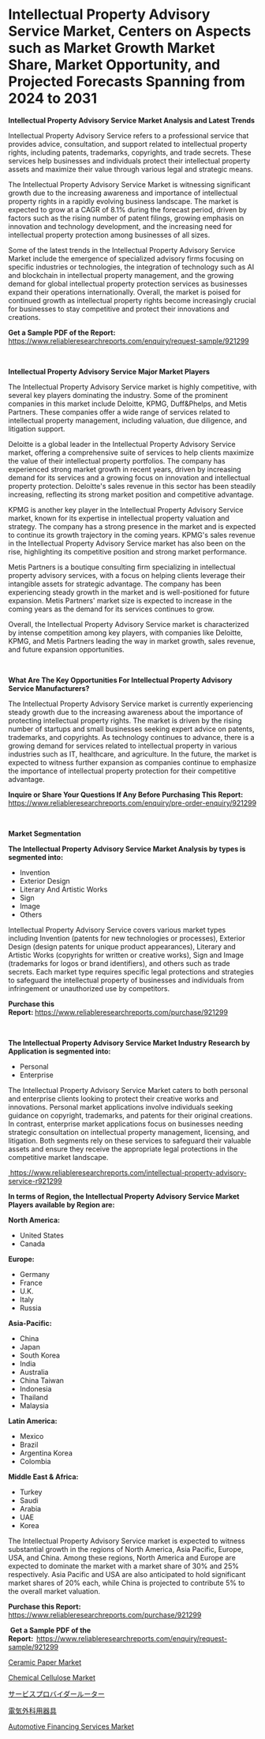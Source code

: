 <p><h1>Intellectual Property Advisory Service Market, Centers on Aspects such as Market Growth Market Share, Market Opportunity, and Projected Forecasts Spanning from 2024 to 2031</h1></p><p><strong>Intellectual Property Advisory Service Market Analysis and Latest Trends</strong></p>
<p><p>Intellectual Property Advisory Service refers to a professional service that provides advice, consultation, and support related to intellectual property rights, including patents, trademarks, copyrights, and trade secrets. These services help businesses and individuals protect their intellectual property assets and maximize their value through various legal and strategic means.</p><p>The Intellectual Property Advisory Service Market is witnessing significant growth due to the increasing awareness and importance of intellectual property rights in a rapidly evolving business landscape. The market is expected to grow at a CAGR of 8.1% during the forecast period, driven by factors such as the rising number of patent filings, growing emphasis on innovation and technology development, and the increasing need for intellectual property protection among businesses of all sizes.</p><p>Some of the latest trends in the Intellectual Property Advisory Service Market include the emergence of specialized advisory firms focusing on specific industries or technologies, the integration of technology such as AI and blockchain in intellectual property management, and the growing demand for global intellectual property protection services as businesses expand their operations internationally. Overall, the market is poised for continued growth as intellectual property rights become increasingly crucial for businesses to stay competitive and protect their innovations and creations.</p></p>
<p><strong>Get a Sample PDF of the Report:&nbsp;</strong> <a href="https://www.reliableresearchreports.com/enquiry/request-sample/921299">https://www.reliableresearchreports.com/enquiry/request-sample/921299</a></p>
<p>&nbsp;</p>
<p><strong>Intellectual Property Advisory Service Major Market Players</strong></p>
<p><p>The Intellectual Property Advisory Service market is highly competitive, with several key players dominating the industry. Some of the prominent companies in this market include Deloitte, KPMG, Duff&Phelps, and Metis Partners. These companies offer a wide range of services related to intellectual property management, including valuation, due diligence, and litigation support.</p><p>Deloitte is a global leader in the Intellectual Property Advisory Service market, offering a comprehensive suite of services to help clients maximize the value of their intellectual property portfolios. The company has experienced strong market growth in recent years, driven by increasing demand for its services and a growing focus on innovation and intellectual property protection. Deloitte's sales revenue in this sector has been steadily increasing, reflecting its strong market position and competitive advantage.</p><p>KPMG is another key player in the Intellectual Property Advisory Service market, known for its expertise in intellectual property valuation and strategy. The company has a strong presence in the market and is expected to continue its growth trajectory in the coming years. KPMG's sales revenue in the Intellectual Property Advisory Service market has also been on the rise, highlighting its competitive position and strong market performance.</p><p>Metis Partners is a boutique consulting firm specializing in intellectual property advisory services, with a focus on helping clients leverage their intangible assets for strategic advantage. The company has been experiencing steady growth in the market and is well-positioned for future expansion. Metis Partners' market size is expected to increase in the coming years as the demand for its services continues to grow.</p><p>Overall, the Intellectual Property Advisory Service market is characterized by intense competition among key players, with companies like Deloitte, KPMG, and Metis Partners leading the way in market growth, sales revenue, and future expansion opportunities.</p></p>
<p>&nbsp;</p>
<p><strong>What Are The Key Opportunities For Intellectual Property Advisory Service Manufacturers?</strong></p>
<p><p>The Intellectual Property Advisory Service market is currently experiencing steady growth due to the increasing awareness about the importance of protecting intellectual property rights. The market is driven by the rising number of startups and small businesses seeking expert advice on patents, trademarks, and copyrights. As technology continues to advance, there is a growing demand for services related to intellectual property in various industries such as IT, healthcare, and agriculture. In the future, the market is expected to witness further expansion as companies continue to emphasize the importance of intellectual property protection for their competitive advantage.</p></p>
<p><strong>Inquire or Share Your Questions If Any Before Purchasing This Report:</strong> <a href="https://www.reliableresearchreports.com/enquiry/pre-order-enquiry/921299">https://www.reliableresearchreports.com/enquiry/pre-order-enquiry/921299</a></p>
<p>&nbsp;</p>
<p><strong>Market Segmentation</strong></p>
<p><strong>The Intellectual Property Advisory Service Market Analysis by types is segmented into:</strong></p>
<p><ul><li>Invention</li><li>Exterior Design</li><li>Literary And Artistic Works</li><li>Sign</li><li>Image</li><li>Others</li></ul></p>
<p><p>Intellectual Property Advisory Service covers various market types including Invention (patents for new technologies or processes), Exterior Design (design patents for unique product appearances), Literary and Artistic Works (copyrights for written or creative works), Sign and Image (trademarks for logos or brand identifiers), and others such as trade secrets. Each market type requires specific legal protections and strategies to safeguard the intellectual property of businesses and individuals from infringement or unauthorized use by competitors.</p></p>
<p><strong>Purchase this Report:&nbsp;</strong><a href="https://www.reliableresearchreports.com/purchase/921299">https://www.reliableresearchreports.com/purchase/921299</a></p>
<p>&nbsp;</p>
<p><strong>The Intellectual Property Advisory Service Market Industry Research by Application is segmented into:</strong></p>
<p><ul><li>Personal</li><li>Enterprise</li></ul></p>
<p><p>The Intellectual Property Advisory Service Market caters to both personal and enterprise clients looking to protect their creative works and innovations. Personal market applications involve individuals seeking guidance on copyright, trademarks, and patents for their original creations. In contrast, enterprise market applications focus on businesses needing strategic consultation on intellectual property management, licensing, and litigation. Both segments rely on these services to safeguard their valuable assets and ensure they receive the appropriate legal protections in the competitive market landscape.</p></p>
<p><a href="https://www.reliableresearchreports.com/intellectual-property-advisory-service-r921299">&nbsp;https://www.reliableresearchreports.com/intellectual-property-advisory-service-r921299</a></p>
<p><strong>In terms of Region, the Intellectual Property Advisory Service Market Players available by Region are:</strong></p>
<p>
    <p> <strong> North America: </strong>
        <ul>
            <li>United States</li>
            <li>Canada</li>
        </ul>
        </p> 
    <p> <strong> Europe: </strong>
        <ul>
            <li>Germany</li>
            <li>France</li>
            <li>U.K.</li>
            <li>Italy</li>
            <li>Russia</li>
        </ul>
        </p> 
    <p> <strong> Asia-Pacific: </strong>
        <ul>
            <li>China</li>
            <li>Japan</li>
            <li>South Korea</li>
            <li>India</li>
            <li>Australia</li>
            <li>China Taiwan</li>
            <li>Indonesia</li>
            <li>Thailand</li>
            <li>Malaysia</li>
        </ul>
        </p> 
    <p> <strong> Latin America: </strong>
        <ul>
            <li>Mexico</li>
            <li>Brazil</li>
            <li>Argentina Korea</li>
            <li>Colombia</li>
        </ul>
        </p> 
    <p> <strong> Middle East & Africa: </strong>
        <ul>
            <li>Turkey</li>
            <li>Saudi</li>
            <li>Arabia</li>
            <li>UAE</li>
            <li>Korea</li>
        </ul>
    </p>
    </p>
<p><p>The Intellectual Property Advisory Service market is expected to witness substantial growth in the regions of North America, Asia Pacific, Europe, USA, and China. Among these regions, North America and Europe are expected to dominate the market with a market share of 30% and 25% respectively. Asia Pacific and USA are also anticipated to hold significant market shares of 20% each, while China is projected to contribute 5% to the overall market valuation.</p></p>
<p><strong>Purchase this Report: </strong><a href="https://www.reliableresearchreports.com/purchase/921299">https://www.reliableresearchreports.com/purchase/921299</a></p>
<p>&nbsp;<strong>Get a Sample PDF of the Report:&nbsp;&nbsp;</strong><a href="https://www.reliableresearchreports.com/enquiry/request-sample/921299">https://www.reliableresearchreports.com/enquiry/request-sample/921299</a></p>
<p><strong></strong></p>
<p><p><a href="https://github.com/MyrtisWest1/Market-Research-Report-List-1/blob/main/ceramic-paper-market.md">Ceramic Paper Market</a></p><p><a href="https://github.com/LaceyZemlak1/Market-Research-Report-List-1/blob/main/chemical-cellulose-market.md">Chemical Cellulose Market</a></p><p><a href="https://github.com/luffiazaza/Market-Research-Report-List-1/blob/main/716704955657.md">サービスプロバイダールーター</a></p><p><a href="https://github.com/one-cool-chick/Market-Research-Report-List-1/blob/main/834588955658.md">電気外科用器具</a></p><p><a href="https://www.linkedin.com/pulse/automotive-financing-services-market-size-outlook-forecast-cvy1e?trackingId=QfaFjtoGJVMu%2BaHqiiw8rQ%3D%3D">Automotive Financing Services Market</a></p></p>